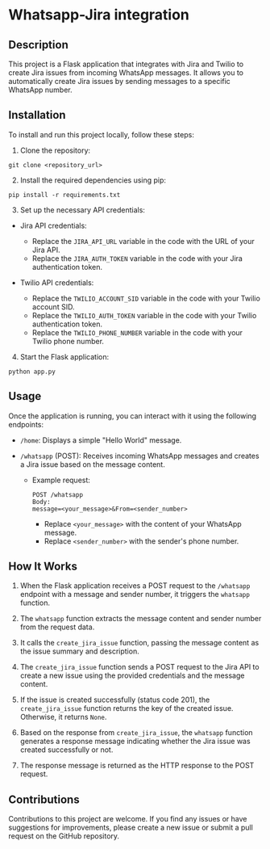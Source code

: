 # Whatsapp-Jira integration

## Description

This project is a Flask application that integrates with Jira and Twilio to create Jira issues from incoming WhatsApp messages. It allows you to automatically create Jira issues by sending messages to a specific WhatsApp number.

## Installation

To install and run this project locally, follow these steps:

1. Clone the repository:

```shell
git clone <repository_url>
```

2. Install the required dependencies using pip:

```shell
pip install -r requirements.txt
```

3. Set up the necessary API credentials:

- Jira API credentials:
  - Replace the `JIRA_API_URL` variable in the code with the URL of your Jira API.
  - Replace the `JIRA_AUTH_TOKEN` variable in the code with your Jira authentication token.

- Twilio API credentials:
  - Replace the `TWILIO_ACCOUNT_SID` variable in the code with your Twilio account SID.
  - Replace the `TWILIO_AUTH_TOKEN` variable in the code with your Twilio authentication token.
  - Replace the `TWILIO_PHONE_NUMBER` variable in the code with your Twilio phone number.

4. Start the Flask application:

```shell
python app.py
```

## Usage

Once the application is running, you can interact with it using the following endpoints:

- `/home`: Displays a simple "Hello World" message.

- `/whatsapp` (POST): Receives incoming WhatsApp messages and creates a Jira issue based on the message content.
  - Example request:
    ```shell
    POST /whatsapp
    Body:
    message=<your_message>&From=<sender_number>
    ```
    - Replace `<your_message>` with the content of your WhatsApp message.
    - Replace `<sender_number>` with the sender's phone number.

## How It Works

1. When the Flask application receives a POST request to the `/whatsapp` endpoint with a message and sender number, it triggers the `whatsapp` function.

2. The `whatsapp` function extracts the message content and sender number from the request data.

3. It calls the `create_jira_issue` function, passing the message content as the issue summary and description.

4. The `create_jira_issue` function sends a POST request to the Jira API to create a new issue using the provided credentials and the message content.

5. If the issue is created successfully (status code 201), the `create_jira_issue` function returns the key of the created issue. Otherwise, it returns `None`.

6. Based on the response from `create_jira_issue`, the `whatsapp` function generates a response message indicating whether the Jira issue was created successfully or not.

7. The response message is returned as the HTTP response to the POST request.

## Contributions

Contributions to this project are welcome. If you find any issues or have suggestions for improvements, please create a new issue or submit a pull request on the GitHub repository.
